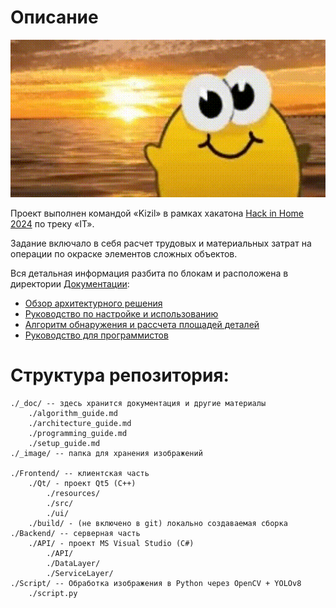 # Описание

![ ](/_image/sticker.gif)

Проект выполнен командой «Kizil» в рамках хакатона [Hack in Home 2024](https://stankinhacks.ru/hih2024) по треку «IT».

Задание включало в себя расчет трудовых и материальных затрат на операции по окраске элементов сложных объектов.

Вся детальная информация разбита по блокам и расположена в директории [Документации](/_doc/):

* [Обзор архитектурного решения](/_doc/architecture_guide.md)
* [Руководство по настройке и использованию](/_doc/setup_guide.md)
* [Алгоритм обнаружения и рассчета площадей деталей](/_doc/algorithm_guide.md)
* [Руководство для программистов](/_doc/programming_guide.md)

# Структура репозитория:

    ./_doc/ -- здесь хранится документация и другие материалы
        ./algorithm_guide.md
        ./architecture_guide.md
        ./programming_guide.md
        ./setup_guide.md
    ./_image/ -- папка для хранения изображений 
    
    ./Frontend/ -- клиентская часть
        ./Qt/ - проект Qt5 (C++)
            ./resources/
            ./src/
            ./ui/
        ./build/ - (не включено в git) локально создаваемая сборка
    ./Backend/ -- серверная часть
        ./API/ - проект MS Visual Studio (C#)
            ./API/
            ./DataLayer/
            ./ServiceLayer/ 
    ./Script/ -- Обработка изображения в Python через OpenCV + YOLOv8
        ./script.py
